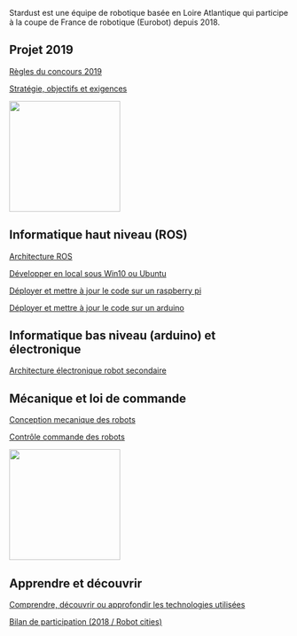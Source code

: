 Stardust est une équipe de robotique basée en Loire Atlantique qui participe à la coupe de France de robotique (Eurobot) depuis 2018.

## Projet 2019

[Règles du concours 2019](https://github.com/julienbayle/stardust/raw/master/docs/pdf/rules2019.pdf)

[Stratégie, objectifs et exigences](pages/strategy.md)

<img src="https://github.com/julienbayle/stardust/raw/master/docs/images/table.png" width="200" />

## Informatique haut niveau (ROS)

[Architecture ROS](https://www.draw.io/#Uhttps%3A%2F%2Fjulienbayle.github.io%2Fstardust%2Farchitecture%2Fros.xml)

[Développer en local sous Win10 ou Ubuntu](pages/install_local.md)

[Déployer et mettre à jour le code sur un raspberry pi](pages/install_raspberry.md)

[Déployer et mettre à jour le code sur un arduino](pages/install_arduino.md)

## Informatique bas niveau (arduino) et électronique

[Architecture électronique robot secondaire](https://www.draw.io/#Uhttps%3A%2F%2Fjulienbayle.github.io%2Fstardust%2Farchitecture%2Fr2_electronic.xml)

## Mécanique et loi de commande

[Conception mecanique des robots](https://github.com/julienbayle/stardust/tree/master/docs/mechanics)

[Contrôle commande des robots](pages/control.md)

<img src="https://github.com/julienbayle/stardust/raw/master/docs/images/secondary_3d.png" width="200" />

## Apprendre et découvrir

[Comprendre, découvrir ou approfondir les technologies utilisées](pages/teachings.md)

[Bilan de participation (2018 / Robot cities)](pages/robotcities.md)
